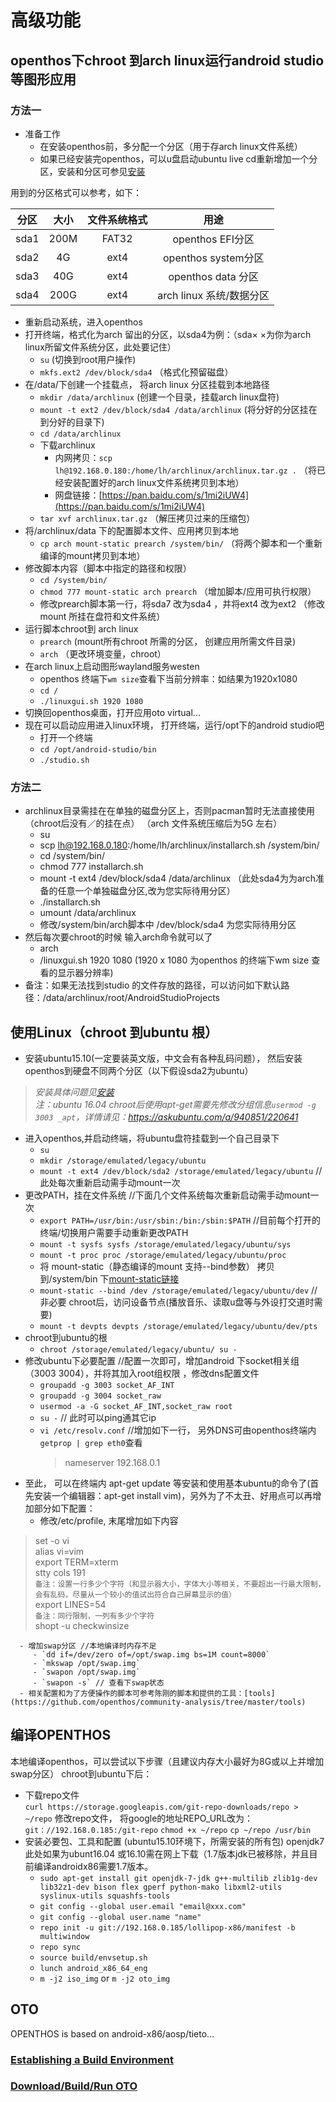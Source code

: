 # 高级功能
## openthos下chroot 到arch linux运行android studio等图形应用
### 方法一
   - 准备工作
      - 在安装openthos前，多分配一个分区（用于存arch linux文件系统）
      - 如果已经安装完openthos，可以u盘启动ubuntu live cd重新增加一个分区，安装和分区可参见[安装](./一.安装.md)

用到的分区格式可以参考，如下：

|分区   |大小   |文件系统格式|用途|
|----|:----:|:-----:|:----:|
|sda1|200M   | FAT32 |openthos EFI分区|
|sda2|4G|ext4|openthos system分区|
|sda3|40G|ext4|openthos data 分区|
|sda4|200G|ext4|arch linux 系统/数据分区|

   - 重新启动系统，进入openthos
   - 打开终端，格式化为arch 留出的分区，以sda4为例：（sda× ×为你为arch linux所留文件系统分区，此处要记住）
      - `su` (切换到root用户操作)
      - `mkfs.ext2 /dev/block/sda4` （格式化预留磁盘）
   - 在/data/下创建一个挂载点， 将arch linux 分区挂载到本地路径
      - `mkdir /data/archlinux` (创建一个目录，挂载arch linux盘符)
      - `mount -t ext2 /dev/block/sda4 /data/archlinux` (将分好的分区挂在到分好的目录下)
      - `cd /data/archlinux`
      - 下载archlinux
         - 内网拷贝：`scp lh@192.168.0.180:/home/lh/archlinux/archlinux.tar.gz .` （将已经安装配置好的arch linux文件系统拷贝到本地）
         - 网盘链接：[https://pan.baidu.com/s/1mi2iUW4](https://pan.baidu.com/s/1mi2iUW4)
      - `tar xvf archlinux.tar.gz` （解压拷贝过来的压缩包）
   - 将/archlinux/data 下的配置脚本文件、应用拷贝到本地
      - `cp arch mount-static prearch /system/bin/` （将两个脚本和一个重新编译的mount拷贝到本地）
   - 修改脚本内容（脚本中指定的路径和权限）
      - `cd /system/bin/`
      - `chmod 777 mount-static arch prearch` （增加脚本/应用可执行权限）
      - 修改prearch脚本第一行，将sda7 改为sda4 ，并将ext4 改为ext2 （修改mount 所挂在盘符和文件系统）
   - 运行脚本chroot到 arch linux
      - `prearch` (mount所有chroot 所需的分区， 创建应用所需文件目录)
      - `arch` （更改环境变量，chroot）
   - 在arch linux上启动图形wayland服务westen
      - openthos 终端下`wm size`查看下当前分辨率：如结果为1920x1080
      - `cd /`
      - `./linuxgui.sh 1920 1080`
   - 切换回openthos桌面，打开应用oto virtual...
   - 现在可以启动应用进入linux环境， 打开终端，运行/opt下的android studio吧
      - 打开一个终端
      - `cd /opt/android-studio/bin`
      - `./studio.sh`
   
### 方法二
   - archlinux目录需挂在在单独的磁盘分区上，否则pacman暂时无法直接使用（chroot后没有／的挂在点）
（arch 文件系统压缩后为5G 左右）
      - su
      - scp lh@192.168.0.180:/home/lh/archlinux/installarch.sh /system/bin/
      - cd /system/bin/
      - chmod 777 installarch.sh
      - mount -t ext4 /dev/block/sda4 /data/archlinux （此处sda4为为arch准备的任意一个单独磁盘分区,改为您实际待用分区）
      - ./installarch.sh
      - umount /data/archlinux
      - 修改/system/bin/arch脚本中 /dev/block/sda4 为您实际待用分区
   - 然后每次要chroot的时候 输入arch命令就可以了
      - arch
      - /linuxgui.sh 1920 1080  (1920 x 1080 为openthos 的终端下wm size 查看的显示器分辨率)
   - 备注：如果无法找到studio 的文件存放的路径，可以访问如下默认路径：/data/archlinux/root/AndroidStudioProjects
   
## 使用Linux（chroot 到ubuntu 根）
   - 安装ubuntu15.10(一定要装英文版，中文会有各种乱码问题）， 然后安装openthos到硬盘不同两个分区（以下假设sda2为ubuntu）   
   > _安装具体问题见[安装](/home/gordon/data/iso/tmp)_   
   > _注：ubuntu 16.04 chroot后使用apt-get需要先修改分组信息```usermod -g 3003 _apt```，详情请见：https://askubuntu.com/a/940851/220641_
   - 进入openthos,并启动终端，将ubuntu盘符挂载到一个自己目录下
      - `su`
      - `mkdir /storage/emulated/legacy/ubuntu`
      - `mount -t ext4 /dev/block/sda2 /storage/emulated/legacy/ubuntu` //此处每次重新启动需手动mount一次
   - 更改PATH，挂在文件系统  //下面几个文件系统每次重新启动需手动mount一次
      - `export PATH=/usr/bin:/usr/sbin:/bin:/sbin:$PATH` //目前每个打开的终端/切换用户需要手动重新更改PATH
      - `mount -t sysfs sysfs /storage/emulated/legacy/ubuntu/sys`
      - `mount -t proc proc /storage/emulated/legacy/ubuntu/proc`
      - 将 mount-static（静态编译的mount 支持--bind参数） 拷贝到/system/bin 下[mount-static链接](https://github.com/openthos/community-analysis/tree/master/tools)
      - `mount-static --bind /dev /storage/emulated/legacy/ubuntu/dev`  //非必要 chroot后，访问设备节点(播放音乐、读取u盘等与外设打交道时需要)
      - `mount -t devpts devpts /storage/emulated/legacy/ubuntu/dev/pts`
   - chroot到ubuntu的根
      - `chroot /storage/emulated/legacy/ubuntu/ su -`
   - 修改ubuntu下必要配置 //配置一次即可，增加android 下socket相关组（3003 3004），并将其加入root组权限  ，修改dns配置文件
      - `groupadd -g 3003 socket_AF_INT`
      - `groupadd -g 3004 socket_raw`
      - `usermod -a -G socket_AF_INT,socket_raw root`
      - `su -`&#160;// 此时可以ping通其它ip
      - `vi /etc/resolv.conf` //增加如下一行， 另外DNS可由openthos终端内 `getprop | grep eth0`查看   
        > nameserver 192.168.0.1   
   - 至此， 可以在终端内 apt-get update 等安装和使用基本ubuntu的命令了(首先安装一个编辑器：apt-get install vim)，另外为了不太丑、好用点可以再增加部分如下配置：
      - 修改/etc/profile, 末尾增加如下内容
> set -o vi  
> alias vi=vim  
> export TERM=xterm  
> stty cols 191     
  `备注：设置一行多少个字符（和显示器大小，字体大小等相关，不要超出一行最大限制，会有乱码，尽量从一个较小的值试出符合自己屏幕显示的值）`  
> export LINES=54    
  `备注：同行限制，一列有多少个字符`  
> shopt -u checkwinsize

      - 增加swap分区 //本地编译时内存不足
         - `dd if=/dev/zero of=/opt/swap.img bs=1M count=8000`
         - `mkswap /opt/swap.img`
         - `swapon /opt/swap.img` 
         - `swapon -s` // 查看下swap状态
      - 相关配置和为了方便操作的脚本可参考陈刚的脚本和提供的工具：[tools](https://github.com/openthos/community-analysis/tree/master/tools)   

## 编译OPENTHOS

本地编译openthos，可以尝试以下步骤（且建议内存大小最好为8G或以上并增加swap分区）
chroot到ubuntu下后：  

   - 下载repo文件  
    `curl https://storage.googleapis.com/git-repo-downloads/repo > ~/repo`
    修改repo文件， 将google的地址REPO_URL改为：`git：//192.168.0.185:/git-repo`
    `chmod +x ~/repo`
    `cp ~/repo /usr/bin`
   - 安装必要包、工具和配置 (ubuntu15.10环境下，所需安装的所有包)
     openjdk7此处如果为ubunt16.04 或16.10需在网上下载（1.7版本jdk已被移除，并且目前编译androidx86需要1.7版本。
      - `sudo apt-get install git openjdk-7-jdk g++-multilib zlib1g-dev lib32z1-dev bison flex gperf python-mako libxml2-utils syslinux-utils squashfs-tools`
      - `git config --global user.email "email@xxx.com" `
      - `git config --global user.name "name" `
      - `repo init -u git://192.168.0.185/lollipop-x86/manifest -b multiwindow`
      - `repo sync`
      - `source build/envsetup.sh`
      - `lunch android_x86_64_eng`
      - `m -j2 iso_img`  or `m -j2 oto_img`
   
## OTO
OPENTHOS is based on android-x86/aosp/tieto...

### [Establishing a Build Environment](http://source.android.com/source/initializing.html)

### [Download/Build/Run OTO](https://github.com/openthos/userguide-analysis/wiki/Download_Build_Run_OTO)
